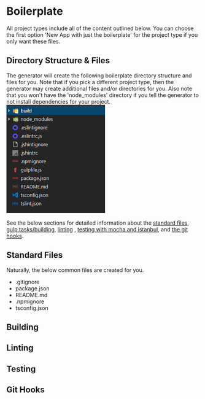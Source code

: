 # Boilerplate
All project types include all of the content outlined below. You can choose the first option 'New App with just the boilerplate' for the project type 
if you only want these files.

## Directory Structure & Files
The generator will create the following boilerplate directory structure and files for you. Note that if you pick a different project type, then the generator may
create additional files and/or directories for you. Also note that you won't have the 'node_modules' directory if you tell the generator to not install dependencies for your project.  
![Directory Structure][boilerplate-dir-image]  
  
See the below sections for detailed information about the [standard files][standard-section], [gulp tasks/building][building-section], [linting][linting-section] ,
[testing with mocha and istanbul][testing-section], and [the git hooks][git-hooks-section].


## Standard Files
Naturally, the below common files are created for you. 

- .gitignore
- package.json
- README.md
- .npmignore
- tsconfig.json

## Building


## Linting

## Testing

## Git Hooks


[building-section]: BOILERPLATE.md#building
[linting-section]: BOILERPLATE.md#linting
[testing-section]: BOILERPLATE.md#testing
[boilerplate-dir-image]: boilerplate-dir-structure.png "Boilerplate Directory Structure"
[standard-section]: BOILERPLATE.md#standard-files
[git-hooks-section]: BOILERPLATE.md#git-hooks